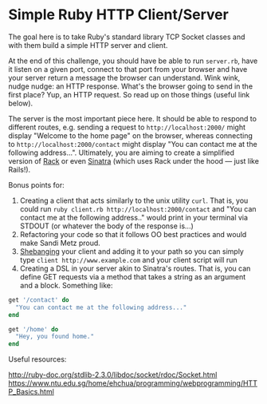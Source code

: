# Simple Ruby HTTP Client/Server

The goal here is to take Ruby's standard library TCP Socket classes and with them build a simple HTTP server and client.

At the end of this challenge, you should have be able to run `server.rb`, have it listen on a given port, connect to that port from your browser and have your server return a message the browser can understand. Wink wink, nudge nudge: an HTTP response. What's the browser going to send in the first place? Yup, an HTTP request. So read up on those things (useful link below).

The server is the most important piece here. It should be able to respond to different routes, e.g. sending a request to `http://localhost:2000/` might display "Welcome to the home page" on the browser, whereas connecting to `http://localhost:2000/contact` might display "You can contact me at the following address...". Ultimately, you are aiming to create a simplified version of [Rack](https://rack.github.io/) or even [Sinatra](http://www.sinatrarb.com/) (which uses Rack under the hood — just like Rails!).

Bonus points for:

1. Creating a client that acts similarly to the unix utility `curl`. That is, you could run `ruby client.rb http://localhost:2000/contact` and "You can contact me at the following address.." would print in your terminal via STDOUT (or whatever the body of the response is...)
2. Refactoring your code so that it follows OO best practices and would make Sandi Metz proud.
3. [Shebanging](https://stackoverflow.com/questions/17447532/what-is-the-use-of-usr-local-bin-ruby-w-at-the-start-of-a-ruby-program) your client and adding it to your path so you can simply type `client http://www.example.com` and your client script will run
4. Creating a DSL in your server akin to Sinatra's routes. That is, you can define GET requests via a method that takes a string as an argument and a block. Something like:
```ruby
get '/contact' do
  "You can contact me at the following address..." 
end

get '/home' do
  "Hey, you found home." 
end
```

Useful resources:

http://ruby-doc.org/stdlib-2.3.0/libdoc/socket/rdoc/Socket.html
https://www.ntu.edu.sg/home/ehchua/programming/webprogramming/HTTP_Basics.html
